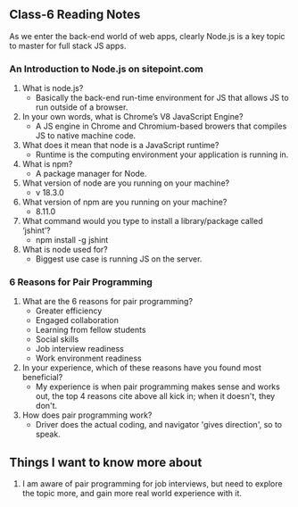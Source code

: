 ## Class-6 Reading Notes  
<p>As we enter the back-end world of web apps, clearly Node.js is a key topic to master for full stack JS apps.</p>

### An Introduction to Node.js on sitepoint.com

1. What is node.js?
    * Basically the back-end run-time environment for JS that allows JS to run outside of a browser.
2. In your own words, what is Chrome’s V8 JavaScript Engine?
    * A JS engine in Chrome and Chromium-based browers that compiles JS to native machine code.
3. What does it mean that node is a JavaScript runtime?
    * Runtime is the computing environment your application is running in.
4. What is npm?
    * A package manager for Node.
5. What version of node are you running on your machine?
    * v 18.3.0
6. What version of npm are you running on your machine?
    * 8.11.0
7. What command would you type to install a library/package called ‘jshint’?
    * npm install -g jshint
8. What is node used for?
    * Biggest use case is running JS on the server.

### 6 Reasons for Pair Programming

1. What are the 6 reasons for pair programming?
    * Greater efficiency
    * Engaged collaboration
    * Learning from fellow students
    * Social skills
    * Job interview readiness
    * Work environment readiness
2. In your experience, which of these reasons have you found most beneficial?
    * My experience is when pair programming makes sense and works out, the top 4 reasons cite above all kick in; when it doesn't, they don't.
3. How does pair programming work?
    * Driver does the actual coding, and navigator 'gives direction', so to speak.

## Things I want to know more about

1. I am aware of pair programming for job interviews, but need to explore the topic more, and gain more real world experience with it.